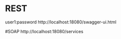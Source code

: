 # REST
user1:password
http://localhost:18080/swagger-ui.html

#SOAP
http://localhost:18080/services


